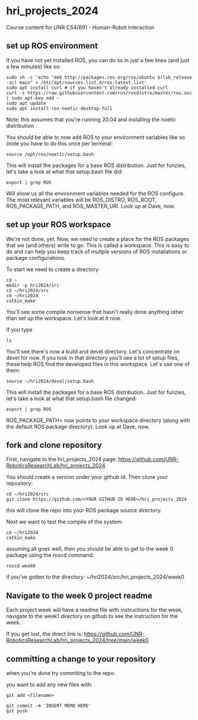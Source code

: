 # hri_projects_2024
Course content for UNR CS4/691 - Human-Robot Interaction

## set up ROS environment

If you have not yet installed ROS, you can do so in just a few lines (and just a few minutes) like so:

```
sudo sh -c 'echo "deb http://packages.ros.org/ros/ubuntu $(lsb_release -sc) main" > /etc/apt/sources.list.d/ros-latest.list'
sudo apt install curl # if you haven't already installed curl
curl -s https://raw.githubusercontent.com/ros/rosdistro/master/ros.asc | sudo apt-key add -
sudo apt update
sudo apt install ros-noetic-desktop-full
```

Note: this assumes that you're running 20.04 and installing the noetic distribution


You should be able to now add ROS to your environment variables like so (note you have to do this once per terminal:

```
source /opt/ros/noetic/setup.bash
```

This will install the packages for a base ROS distribution. Just for funzies, let's take a look at what that setup.bash file did:

```
export | grep ROS
```

Will show us all the environment variables needed for the ROS configure. The most relevant variables will be ROS_DISTRO, ROS_ROOT, ROS_PACKAGE_PATH, and ROS_MASTER_URI. Look up at Dave, now.

## set up your ROS workspace

We're not done, yet. Now, we need to create a place for the ROS packages that we (and others) write to go. This is called a workspace. This is easy to do and can help you keep track of multple versions of ROS installations or package configurations. 

To start we need to create a directory:

```
cd ~
mkdir -p hri2024/src
cd ~/hri2024/src
cd ~/hri2024
catkin_make
```

You'll see some compile nonsense that hasn't really done anything other than set up the workspace. Let's look at it now.

If you type

```
ls
```

You'll see there's now a build and devel directory. Let's concentrate on devel for now. if you look in that directory you'll see a lot of setup files, these help ROS find the developed files in this workspace. Let's use one of them:

```
source ~/hri2024/devel/setup.bash
```

This will install the packages for a base ROS distribution. Just for funzies, let's take a look at what that setup.bash file changed:

```
export | grep ROS
```

ROS_PACKAGE_PATH= now points to your workspace directory (along with the default ROS package directory). Look up at Dave, now.


## fork and clone repository

First, navigate to the hri_projects_2024 page: https://github.com/UNR-RoboticsResearchLab/hri_projects_2024

You should create a version under your github id. Then clone your repository:

```
cd ~/hri2024/src
git clone https://github.com/<YOUR GITHUB ID HERE>/hri_projects_2024
```

this will clone the repo into your ROS package source directory.

Next we want to test the compile of the system:

```
cd ~/hri2024
catkin_make
```

assuming all goes well, then you should be able to get to the week 0 package using the roscd command:

```
roscd week0
```

if you've gotten to the directory: ~/hri2024/src/hri_projects_2024/week0

## Navigate to the week 0 project readme

Each project week will have a readme file with instructions for the week, navigate to the week1 directory on github to see the instruction for the week.

If you get lost, the direct link is: https://github.com/UNR-RoboticsResearchLab/hri_projects_2024/tree/main/week0

## committing a change to your repository

when you're done try commiting to the repo:

you want to add any new files with:

```
git add <filename>
```


```
git commit -m 'INSERT MEMO HERE'
git push
```
